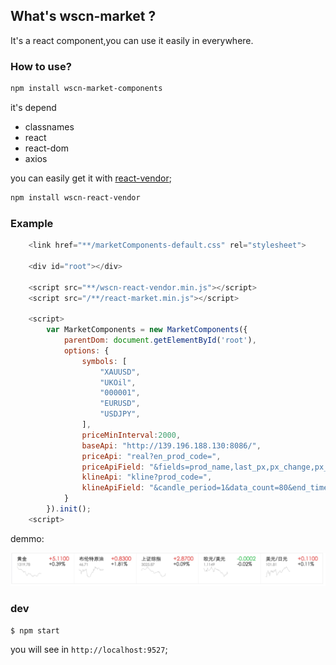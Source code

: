 ## What's wscn-market ?
It's a react component,you can use it easily in everywhere.

### How to use?
```bash
npm install wscn-market-components 
```

it's depend 

* classnames
* react
* react-dom
* axios

you can easily get it with [react-vendor](github.com/wscn-FED/wscn-react-vendor/);

```bash
npm install wscn-react-vendor 
```

### Example

```js
	<link href="**/marketComponents-default.css" rel="stylesheet">
	
	<div id="root"></div>
	
	<script src="**/wscn-react-vendor.min.js"></script>
	<script src="/**/react-market.min.js"></script>
	
	<script>
		var MarketComponents = new MarketComponents({
            parentDom: document.getElementById('root'),
            options: {
                symbols: [
                    "XAUUSD",
                    "UKOil",
                    "000001",
                    "EURUSD",
                    "USDJPY",
                ],
                priceMinInterval:2000,
                baseApi: "http://139.196.188.130:8086/",
                priceApi: "real?en_prod_code=",
                priceApiField: "&fields=prod_name,last_px,px_change,px_change_rate",
                klineApi: "kline?prod_code=",
                klineApiField: "&candle_period=1&data_count=80&end_time=0&fields=close_px",
            }
        }).init();
	<script>		
```
demmo:

![demo](https://github.com/wscn-FED/wscn-market-components/raw/master/images/demo.png)




### dev

```
$ npm start

```
you will see in `http://localhost:9527`;


